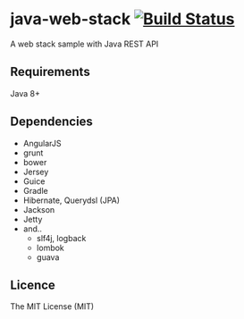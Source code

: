java-web-stack [![Build Status](https://secure.travis-ci.org/equus52/java-web-stack.png)](https://travis-ci.org/equus52/java-web-stack)
==============

A web stack sample with Java REST API

## Requirements

Java 8+

## Dependencies

- AngularJS
- grunt
- bower
- Jersey
- Guice
- Gradle
- Hibernate, Querydsl (JPA)
- Jackson
- Jetty
- and..
  - slf4j, logback
  - lombok
  - guava

## Licence

The MIT License (MIT)